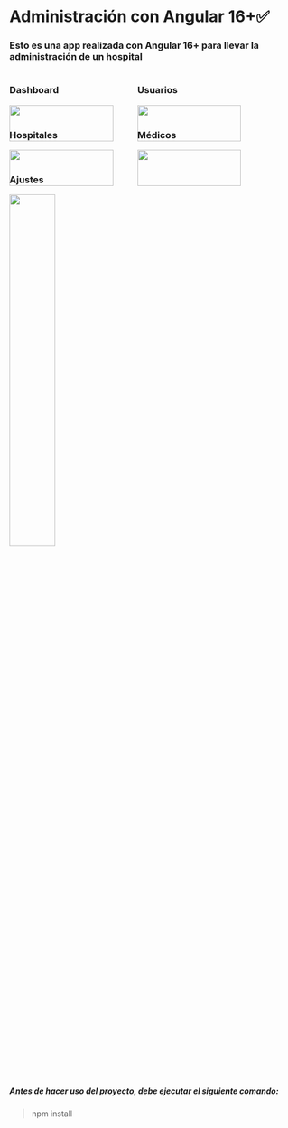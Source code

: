 # **Administración con Angular 16+✅**

### Esto es una app realizada con Angular 16+ para llevar la administración de un hospital

<div style="display: flex; flex-direction: row;" >

  <div style="width: 45%" >

  <h3>Dashboard</h3>
  <img src="https://res.cloudinary.com/my-site-justin/image/upload/f_auto,q_auto/v1/HospitalApp/ercqsixsg936cehzsskp"  width="90%" >

  </div>

  <div style="width: 45%">

  ### Usuarios
  <img src="https://res.cloudinary.com/my-site-justin/image/upload/f_auto,q_auto/v1/HospitalApp/jipwn5psgxfmdqv9oyyx"  width="90%" >

  </div>

</div>


<div style="display: flex; flex-direction: row;" >

  <div style="width: 45%" >

  ### Hospitales
  <img src="https://res.cloudinary.com/my-site-justin/image/upload/f_auto,q_auto/v1/HospitalApp/pbmghmjnxhxploahiwqx"  width="90%" >

  </div>

  <div style="width: 45%" >

  ### Médicos
  <img src="https://res.cloudinary.com/my-site-justin/image/upload/f_auto,q_auto/v1/HospitalApp/k2zpriz6em1olgjy0a4c"  width="90%" >

  </div>

</div>


### Ajustes
<img src="https://res.cloudinary.com/my-site-justin/image/upload/f_auto,q_auto/v1/HospitalApp/o1f4twedm4kko56qqlr5"  width="40%" >


##### Antes de hacer uso del proyecto, debe ejecutar el siguiente comando:
> npm install


